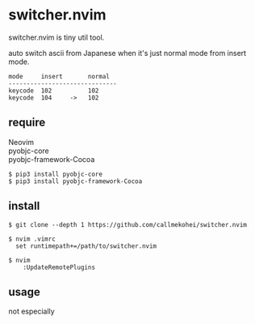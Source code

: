# switcher.nvim

switcher.nvim is tiny util tool.

auto switch ascii from Japanese when it's just normal mode from insert mode.

```
mode     insert       normal
------------------------------
keycode  102          102
keycode  104     ->   102
```

## require

Neovim  
pyobjc-core  
pyobjc-framework-Cocoa  

```
$ pip3 install pyobjc-core
$ pip3 install pyobjc-framework-Cocoa
```

## install

```
$ git clone --depth 1 https://github.com/callmekohei/switcher.nvim

$ nvim .vimrc
  set runtimepath+=/path/to/switcher.nvim

$ nvim
    :UpdateRemotePlugins

```

## usage

not especially
